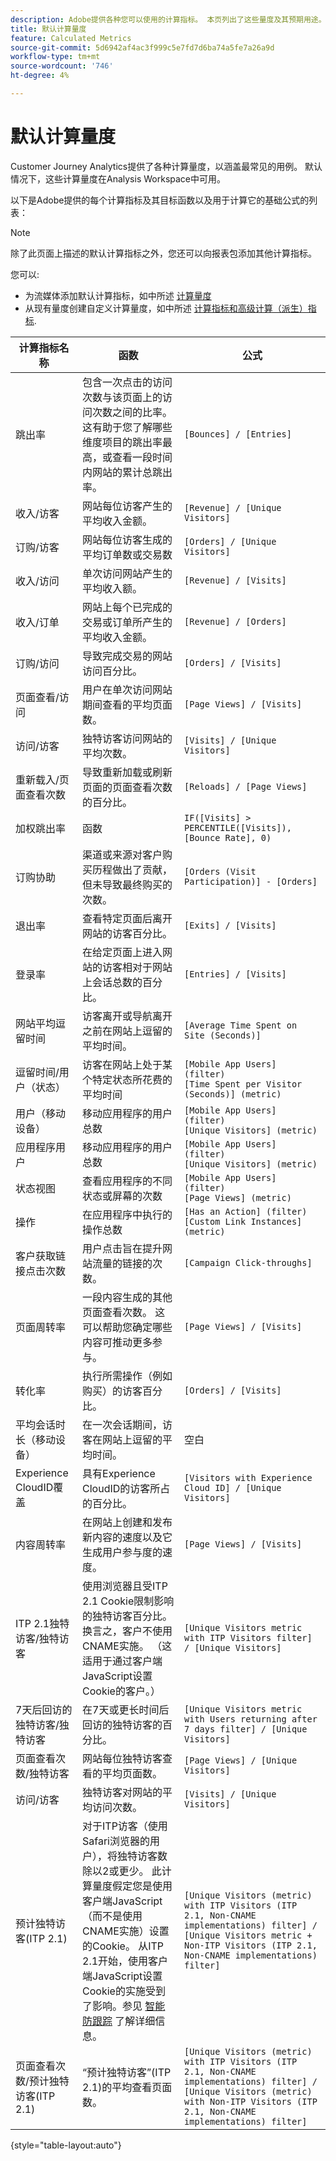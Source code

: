 ```yaml
---
description: Adobe提供各种您可以使用的计算指标。 本页列出了这些量度及其预期用途。
title: 默认计算量度
feature: Calculated Metrics
source-git-commit: 5d6942af4ac3f999c5e7fd7d6ba74a5fe7a26a9d
workflow-type: tm+mt
source-wordcount: '746'
ht-degree: 4%

---
```


# 默认计算量度

Customer Journey Analytics提供了各种计算量度，以涵盖最常见的用例。 默认情况下，这些计算量度在Analysis Workspace中可用。

以下是Adobe提供的每个计算指标及其目标函数以及用于计算它的基础公式的列表：

>[!NOTE]
>
>除了此页面上描述的默认计算指标之外，您还可以向报表包添加其他计算指标。
>
>您可以:
> * 为流媒体添加默认计算指标，如中所述 [计算量度](https://experienceleague.adobe.com/docs/media-analytics/using/implementation/variables/calculated-metrics.html)
> * 从现有量度创建自定义计算量度，如中所述 [计算指标和高级计算（派生）指标](/help/components/calc-metrics/cm-adv-functions.md).



| 计算指标名称 | 函数 | 公式 |
|---------|----------|---------|
| 跳出率 | 包含一次点击的访问次数与该页面上的访问次数之间的比率。 这有助于您了解哪些维度项目的跳出率最高，或查看一段时间内网站的累计总跳出率。 | `[Bounces] / [Entries]` |
| 收入/访客 | 网站每位访客产生的平均收入金额。 | `[Revenue] / [Unique Visitors]` |
| 订购/访客 | 网站每位访客生成的平均订单数或交易数 | `[Orders] / [Unique Visitors]` |
| 收入/访问 | 单次访问网站产生的平均收入额。 | `[Revenue] / [Visits]` |
| 收入/订单 | 网站上每个已完成的交易或订单所产生的平均收入金额。 | `[Revenue] / [Orders]` |
| 订购/访问 | 导致完成交易的网站访问百分比。 | `[Orders] / [Visits]` |
| 页面查看/访问 | 用户在单次访问网站期间查看的平均页面数。 | `[Page Views] / [Visits]` |
| 访问/访客 | 独特访客访问网站的平均次数。 | `[Visits] / [Unique Visitors]` |
| 重新载入/页面查看次数 | 导致重新加载或刷新页面的页面查看次数的百分比。 | `[Reloads] / [Page Views]` |
| 加权跳出率 | 函数 | `IF([Visits] > PERCENTILE([Visits]), [Bounce Rate], 0)` |
| 订购协助 | 渠道或来源对客户购买历程做出了贡献，但未导致最终购买的次数。 | `[Orders (Visit Participation)] - [Orders]` |
| 退出率 | 查看特定页面后离开网站的访客百分比。 | `[Exits] / [Visits]` |
| 登录率 | 在给定页面上进入网站的访客相对于网站上会话总数的百分比。 | `[Entries] / [Visits]` |
| 网站平均逗留时间 | 访客离开或导航离开之前在网站上逗留的平均时间。 | `[Average Time Spent on Site (Seconds)]` |
| 逗留时间/用户（状态） | 访客在网站上处于某个特定状态所花费的平均时间 | `[Mobile App Users] (filter)`<br>`[Time Spent per Visitor (Seconds)] (metric)` |
| 用户（移动设备） | 移动应用程序的用户总数 | `[Mobile App Users] (filter)`<br>`[Unique Visitors] (metric)` |
| 应用程序用户 | 移动应用程序的用户总数 | `[Mobile App Users] (filter)`<br>`[Unique Visitors] (metric)` |
| 状态视图 | 查看应用程序的不同状态或屏幕的次数 | `[Mobile App Users] (filter)`<br>`[Page Views] (metric)` |
| 操作 | 在应用程序中执行的操作总数 | `[Has an Action] (filter)`<br>`[Custom Link Instances] (metric)` |
| 客户获取链接点击次数 | 用户点击旨在提升网站流量的链接的次数。 | `[Campaign Click-throughs]` |
| 页面周转率 | 一段内容生成的其他页面查看次数。 这可以帮助您确定哪些内容可推动更多参与。 | `[Page Views] / [Visits]` |
| 转化率 | 执行所需操作（例如购买）的访客百分比。 | `[Orders] / [Visits]` |
| 平均会话时长（移动设备） | 在一次会话期间，访客在网站上逗留的平均时间。 | 空白 |
| Experience CloudID覆盖 | 具有Experience CloudID的访客所占的百分比。 | `[Visitors with Experience Cloud ID] / [Unique Visitors]` |
| 内容周转率 | 在网站上创建和发布新内容的速度以及它生成用户参与度的速度。 | `[Page Views] / [Visits]` |
| ITP 2.1独特访客/独特访客 | 使用浏览器且受ITP 2.1 Cookie限制影响的独特访客百分比。 换言之，客户不使用CNAME实施。 （这适用于通过客户端JavaScript设置Cookie的客户。） | `[Unique Visitors metric with ITP Visitors filter] / [Unique Visitors]` |
| 7天后回访的独特访客/独特访客 | 在7天或更长时间后回访的独特访客的百分比。 | `[Unique Visitors metric with Users returning after 7 days filter] / [Unique Visitors]` |
| 页面查看次数/独特访客 | 网站每位独特访客查看的平均页面数。 | `[Page Views] / [Unique Visitors]` |
| 访问/访客 | 独特访客对网站的平均访问次数。 | `[Visits] / [Unique Visitors]` |
| 预计独特访客(ITP 2.1) | 对于ITP访客（使用Safari浏览器的用户），将独特访客数除以2或更少。 此计算量度假定您是使用客户端JavaScript（而不是使用CNAME实施）设置的Cookie。 从ITP 2.1开始，使用客户端JavaScript设置Cookie的实施受到了影响。参见 [智能防跟踪](https://webkit.org/blog/8613/intelligent-tracking-prevention-2-1/) 了解详细信息。 | `[Unique Visitors (metric) with ITP Visitors (ITP 2.1, Non-CNAME implementations) filter] / [Unique Visitors metric + Non-ITP Visitors (ITP 2.1, Non-CNAME implementations) filter]` |
| 页面查看次数/预计独特访客(ITP 2.1) | “预计独特访客”(ITP 2.1)的平均查看页面数。 | `[Unique Visitors (metric) with ITP Visitors (ITP 2.1, Non-CNAME implementations) filter] / [Unique Visitors (metric) with Non-ITP Visitors (ITP 2.1, Non-CNAME implementations) filter]` |

{style="table-layout:auto"}
